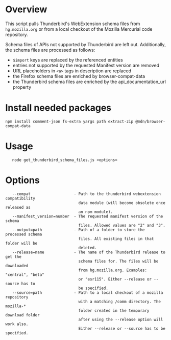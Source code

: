 Overview
========

This script pulls Thunderbird's WebExtension schema files from `hg.mozilla.org`
or from a local checkout of the Mozilla Mercurial code repository.

Schema files of APIs not supported by Thunderbird are left out. Additionally, the
schema files are processed as follows:
 
 * `$import` keys are replaced by the referenced entities
 * entries not supported by the requested Manifest version are removed
 * URL placeholders in `<a>` tags in description are replaced
 * the Firefox schema files are enriched by browser-compat-data
 * the Thunderbird schema files are enriched by the api_documentation_url property


Install needed packages
=======================

```
npm install comment-json fs-extra yargs path extract-zip @mdn/browser-compat-data
```

Usage
=====

```
   node get_thunderbird_schema_files.js <options>
```
  
Options
=======

```
   --compat                   - Path to the thunderbird webextension compatibility
                                data module (will become obsolete once released as
                                an npm module).
   --manifest_version=number  - The requested manifest version of the schema
                                files. Allowed values are "2" and "3".
   --output=path              - Path of a folder to store the processed schema
                                files. All existing files in that folder will be
                                deleted.
   --release=name             - The name of the Thunderbird release to get the
                                schema files for. The files will be downloaded
                                from hg.mozilla.org. Examples: "central", "beta"
                                or "esr115". Either --release or --source has to
                                be specified.
   --source=path              - Path to a local checkout of a mozilla repository
                                with a matching /comm directory. The mozilla-*
                                folder created in the temporary download folder
                                after using the --release option will work also.
                                Either --release or --source has to be specified.
```
